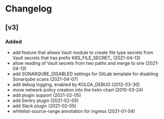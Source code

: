 # Changelog

## [v3]
### Added
- add feature that allows Vault module to create file type secrets from Vault secrets that has prefix K8S_FILE_SECRET_ (2021-04-13)
- allow reading of Vault secrets from two paths and merge to one (2021-04-13)
- add SONARQUBE_DISABLED settings for GitLab template for disabling Sonarqube scans (2021-04-07)
- add debug logging, enabled by KOLGA_DEBUG (2012-03-30)
- move network policy creation into the helm chart (2010-03-24)
- add plugin support (2021-02-05)
- add Sentry plugin (2021-02-05)
- add Slack plugin (2021-02-05)
- whitelist-source-range annotation for ingress (2021-01-04)
